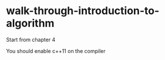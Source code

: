 # walk-through-introduction-to-algorithm

Start from chapter 4

You should enable c++11 on the compiler
